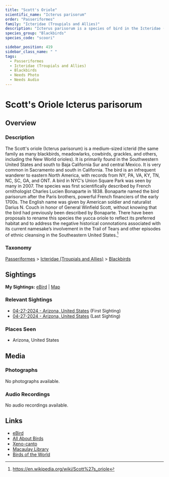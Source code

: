 ```yaml
---
title: "Scott's Oriole"
scientific_name: "Icterus parisorum"
order: "Passeriformes"
family: "Icteridae (Troupials and Allies)"
description: "Icterus parisorum is a species of bird in the Icteridae (Troupials and Allies) family. It has been observed 2 times."
species_group: "Blackbirds"
species_code: "scoori"

sidebar_position: 419
sidebar_class_name: " "
tags: 
  - Passeriformes
  - Icteridae (Troupials and Allies)
  - Blackbirds
  - Needs Photo
  - Needs Audio
---
```


# Scott's Oriole <span className='sci_name'>Icterus parisorum</span>

## Overview

### Description
The Scott's oriole (Icterus parisorum) is a medium-sized icterid (the same family as many blackbirds, meadowlarks, cowbirds, grackles, and others, including the New World orioles).
It is primarily found in the Southwestern United States and south to Baja California Sur and central Mexico. It is very common in Sacramento and south in California. The bird is an infrequent wanderer to eastern North America, with records from NY, PA, VA, KY, TN, NC, SC, GA, and ONT. A bird in NYC's Union Square Park was seen by many in 2007.
The species was first scientifically described by French ornithologist Charles Lucien Bonaparte in 1838.  Bonaparte named the bird parisorum after the Paris brothers, powerful French financiers of the early 1700s.  The English name was given by American soldier and naturalist Darius N. Couch in honor of General Winfield Scott, without knowing that the bird had previously been described by Bonaparte. There have been proposals to rename this species the yucca oriole to reflect its preferred habitat and to address the negative historical connotations associated with its current namesake’s involvement in the Trail of Tears and other episodes of ethnic cleansing in the Southeastern United States.[^1]

[^1]: https://en.wikipedia.org/wiki/Scott%27s_oriole

### Taxonomy
[Passeriformes](/tags/passeriformes) > [Icteridae (Troupials and Allies)](/tags/icteridae-troupials-and-allies) > [Blackbirds](/tags/blackbirds)


## Sightings

**My Sightings:** [eBird](https://ebird.org/lifelist?r=world&time=life&spp=scoori) | [Map](/map?species_code=scoori)

### Relevant Sightings

* [04-27-2024 - Arizona, United States](https://ebird.org/checklist/S170587140) (First Sighting)
* [04-27-2024 - Arizona, United States](https://ebird.org/checklist/S170587152) (Last Sighting)

### Places Seen

* Arizona, United States



## Media
### Photographs
No photographs available.

### Audio Recordings
No audio recordings available.

## Links
* [eBird](https://ebird.org/species/scoori) 
* [All About Birds](https://www.allaboutbirds.org/guide/scoori) 
* [Xeno-canto](https://www.xeno-canto.org/species/icterus-parisorum) 
* [Macaulay Library](https://search.macaulaylibrary.org/catalog?taxonCode=scoori&sort=rating_rank_desc)
* [Birds of the World](https://birdsoftheworld.org/bow/species/scoori)

